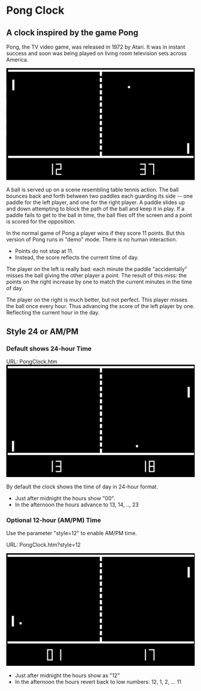 # Pong Clock
## A clock inspired by the game Pong

Pong, the TV video game, was released in 1972 by Atari. It was in instant success and soon was being played on living room television sets across America.

![Time is 12:37](media/pong-12-37.png)

A ball is served up on a scene resembling table tennis action. The ball bounces back and forth between two paddles each guarding its side -- one paddle for the left player, and one for the right player.  A paddle slides up and down attempting to block the path of the ball and keep it in play.  If a paddle fails to get to the ball in time, the ball flies off the screen and a point is scored for the opposition.

In the normal game of Pong a player wins if they score 11 points.  But this version of Pong runs in "demo" mode. There is no human interaction.
 - Points do not stop at 11.
 - Instead, the score reflects the current time of day.

The player on the left is really bad: each minute the paddle "accidentally" misses the ball giving the other player a point.  The result of this miss: the points on the right increase by one to match the current minutes in the time of day.

The player on the right is much better, but not perfect.  This player misses the ball once every hour.  Thus advancing the score of the left player by one.  Reflecting the current hour in the day.




## Style 24 or AM/PM

### Default shows 24-hour Time


URL: PongClock.htm
![Time is 13:18](media/pong-13-18.png)


By default the clock shows the time of day in 24-hour format.
  - Just after midnight the hours show "00".
  - In the afternoon the hours advance to 13, 14, .., 23

### Optional 12-hour (AM/PM) Time

Use the parameter "style=12" to enable AM/PM time.

URL: PongClock.htm?style=12

![Time is 1:17](media/pong-1-17.png)


 - Just after midnight the hours show as "12"
 - In the afternoon the hours revert back to low numbers: 12, 1, 2, ... 11

